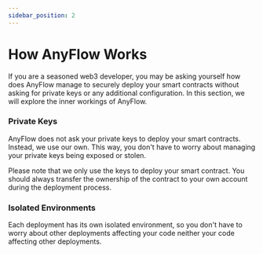 ```yaml
---
sidebar_position: 2
---
```


# How AnyFlow Works

If you are a seasoned web3 developer, you may be asking yourself how does AnyFlow manage to securely deploy your smart contracts without asking for private keys or any additional configuration. In this section, we will explore the inner workings of AnyFlow.

### Private Keys

AnyFlow does not ask your private keys to deploy your smart contracts. Instead, we use our own. This way, you don't have to worry about managing your private keys being exposed or stolen.

Please note that we only use the keys to deploy your smart contract. You should always transfer the ownership of the contract to your own account during the deployment process.

### Isolated Environments

Each deployment has its own isolated environment, so you don't have to worry about other deployments affecting your code neither your code affecting other deployments.

<!-- ### Zero configuration

AnyFlow aims to provide a fluid deployment experience, abstracting away everything that is boring, repetitive or error-prone. This means that you don't have to worry about setting up your  -->
